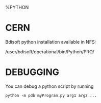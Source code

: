 
%PYTHON

# CERN

Bdisoft python installation available in NFS:

/user/bdisoft/operational/bin/Python/PRO/

# DEBUGGING

You can debug a python script by running

    python -m pdb myProgram.py arg1 arg2 ...


